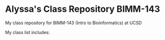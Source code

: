 # Alyssa's Class Repository BIMM-143
My class repository for BIMM-143 (Intro to Bioinformatics) at UCSD

My class list includes: